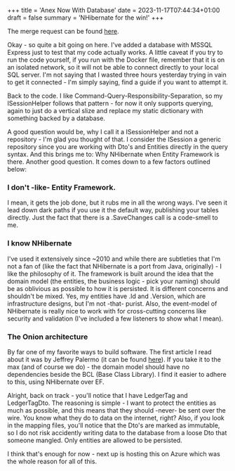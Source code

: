 +++
title = 'Anex Now With Database'
date = 2023-11-17T07:44:34+01:00
draft = false
summary = 'NHibernate for the win!'
+++

The merge request can be found [here](https://github.com/goblinhero/Anex/pull/1).

Okay - so quite a bit going on here. I've added a database with MSSQL Express just to test that my code actually works. A little caveat if you try to run the code yourself, if you run with the Docker file, remember that it is on an isolated network, so it will not be able to connect directly to your local SQL server. I'm not saying that I wasted three hours yesterday trying in vain to get it connected - I'm simply saying, find a guide if you want to attempt it.

Back to the code. I like Command-Query-Responsibility-Separation, so my ISessionHelper follows that pattern - for now it only supports querying, again to just do a vertical slize and replace my static dictionary with something backed by a database.

A good question would be, why I call it a ISessionHelper and not a repository - I'm glad you thought of that. I consider the ISession a generic repository since you are working with Dto's and Entities directly in the query syntax. And this brings me to: Why NHibernate when Entity Framework is there. Another good question. It comes down to a few factors outlined below:

 ### I don't -like- Entity Framework. 
 
 I mean, it gets the job done, but it rubs me in all the wrong ways. I've seen it lead down dark paths if you use it the default way, publishing your tables directly. Just the fact that there is a .SaveChanges call is a code-smell to me.

 ### I know NHibernate

 I've used it extensively since ~2010 and while there are subtleties that I'm not a fan of (like the fact that NHibernate is a port from Java, originally) - I like the philosophy of it. The framework is built around the idea that the domain model (the entities, the business logic - pick your naming) should be as oblivious as possible to how it is persisted. It is different concerns and shouldn't be mixed. Yes, my entities have .Id and .Version, which are infrastructure designs, but I'm not -that- purist. Also, the event-model of NHibernate is really nice to work with for cross-cutting concerns like security and validation (I've included a few listeners to show what I mean).

 ### The Onion architecture

 By far one of my favorite ways to build software. The first article I read about it was by Jeffrey Palermo (it can be found [here](https://jeffreypalermo.com/2008/07/the-onion-architecture-part-1/)). If you take it to the max (and of course we do) - the domain model should have no dependencies beside the BCL (Base Class Library). I find it easier to adhere to this, using NHibernate over EF.

 Alright, back on track - you'll notice that I have LedgerTag and LedgerTagDto. The reasoning is simple - I want to protect the entities as much as possible, and this means that they should -never- be sent over the wire. You know what they do to data on the internet, right? Also, if you look in the mapping files, you'll notice that the Dto's are marked as immutable, so I do not risk accidently writing data to the database from a loose Dto that someone mangled. Only entities are allowed to be persisted.

 I think that's enough for now - next up is hosting this on Azure which was the whole reason for all of this.